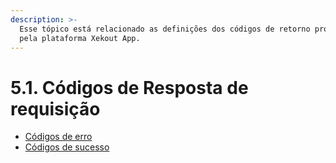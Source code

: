 ```yaml
---
description: >-
  Esse tópico está relacionado as definições dos códigos de retorno providos
  pela plataforma Xekout App.
---
```


# 5.1. Códigos de Resposta de requisição

* [Códigos de erro](codigos-de-erro.md)
* [Códigos de sucesso](codigos-de-sucesso.md)


